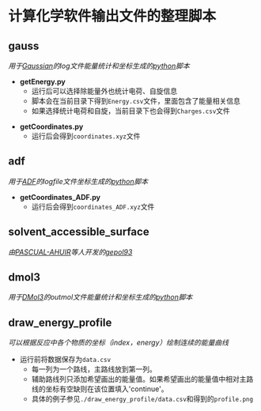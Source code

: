 # 计算化学软件输出文件的整理脚本

## gauss
*用于[Gaussian](https://gaussian.com/)的log文件能量统计和坐标生成的[python](https://www.python.org/)脚本*

* **getEnergy.py**
  * 运行后可以选择除能量外也统计电荷、自旋信息  
  * 脚本会在当前目录下得到`Energy.csv`文件，里面包含了能量相关信息  
  * 如果选择统计电荷和自旋，当前目录下也会得到`Charges.csv`文件  

- **getCoordinates.py**  
  - 运行后会得到`coordinates.xyz`文件  

## adf
*用于[ADF](https://www.scm.com/product/adf/)的logfile文件坐标生成的[python](https://www.python.org/)脚本*  

* **getCoordinates_ADF.py**
  * 运行后会得到`coordinates_ADF.xyz`文件 
  
## solvent_accessible_surface
*由[PASCUAL-AHUIR]( https://doi.org/10.1002/jcc.540151009)等人开发的[gepol93](http://server.ccl.net/cca/software/SOURCES/FORTRAN/molecular_surface/gepol93/index.shtml)*

## dmol3
*用于[DMol3](http://molscience.com/software/DMol3)的outmol文件能量统计和坐标生成的[python](https://www.python.org/)脚本*

## draw_energy_profile
*可以根据反应中各个物质的坐标（index，energy）绘制连续的能量曲线*
* 运行前将数据保存为`data.csv`
   * 每一列为一个路线，主路线放到第一列。
   * 辅助路线列只添加希望画出的能量值。如果希望画出的能量值中相对主路线的坐标有空缺则在该位置填入'continue'。
   * 具体的例子参见`./draw_energy_profile/data.csv`和得到的`profile.png`
